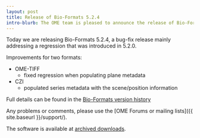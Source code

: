 ```yaml
---
layout: post
title: Release of Bio-Formats 5.2.4
intro-blurb: The OME team is pleased to announce the release of Bio-Formats 5.2.4
---
```

Today we are releasing Bio-Formats 5.2.4, a bug-fix release mainly addressing
a regression that was introduced in 5.2.0.

Improvements for two formats:

*  OME-TIFF
    *  fixed regression when populating plane metadata
*  CZI
    *  populated series metadata with the scene/position information

Full details can be found in the [Bio-Formats version history](https://www.openmicroscopy.org/site/support/bio-formats5.2/about/whats-new.html)

Any problems or comments, please use the
[OME Forums or mailing lists]({{ site.baseurl }}/support/).

The software is available at 
[archived downloads](https://downloads.openmicroscopy.org/bio-formats/5.2.4).
